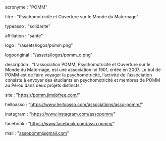 acronyme : "POMM"

titre : "Psychomotricité et Ouverture sur le Monde du Maternage"

typeasso : "solidarite"

affiliation : "sante"

logo : "/assets/logos/pomm.png"

logooriginal : "/assets/logos/pomm_o.png"

description : "L’association POMM, Psychomotricité et Ouverture sur le Monde du Maternage, est une association loi 1901, créée en 2007. Le but de POMM est de faire voyager la psychomotricité, l’activité de l’association consiste à envoyer des étudiants en psychomotricité et membres de POMM au Pérou dans deux projets distincts."

site : "https://pomm.jimdofree.com/"

helloasso : "https://www.helloasso.com/associations/asso-pomm/"

instagram : "https://www.instagram.com/assopomm/"

facebook : "https://www.facebook.com/asso.pomm/"

mail : "assopomm@gmail.com"